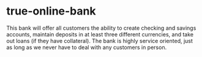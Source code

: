 # true-online-bank
This bank will offer all customers the ability to create checking and savings accounts, maintain deposits in at least three different currencies, and take out loans (if they have collateral). The bank is highly service oriented, just as long as we never have to deal with any customers in person.
